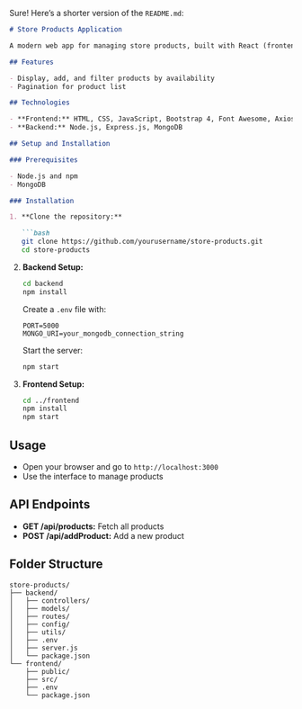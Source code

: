 Sure! Here’s a shorter version of the `README.md`:

```markdown
# Store Products Application

A modern web app for managing store products, built with React (frontend) and Express.js (backend).

## Features

- Display, add, and filter products by availability
- Pagination for product list

## Technologies

- **Frontend:** HTML, CSS, JavaScript, Bootstrap 4, Font Awesome, Axios
- **Backend:** Node.js, Express.js, MongoDB

## Setup and Installation

### Prerequisites

- Node.js and npm
- MongoDB

### Installation

1. **Clone the repository:**

   ```bash
   git clone https://github.com/yourusername/store-products.git
   cd store-products
   ```

2. **Backend Setup:**

   ```bash
   cd backend
   npm install
   ```

   Create a `.env` file with:

   ```plaintext
   PORT=5000
   MONGO_URI=your_mongodb_connection_string
   ```

   Start the server:

   ```bash
   npm start
   ```

3. **Frontend Setup:**

   ```bash
   cd ../frontend
   npm install
   npm start
   ```

## Usage

- Open your browser and go to `http://localhost:3000`
- Use the interface to manage products

## API Endpoints

- **GET /api/products:** Fetch all products
- **POST /api/addProduct:** Add a new product

## Folder Structure

```plaintext
store-products/
├── backend/
│   ├── controllers/
│   ├── models/
│   ├── routes/
│   ├── config/
│   ├── utils/
│   ├── .env
│   ├── server.js
│   └── package.json
└── frontend/
    ├── public/
    ├── src/
    ├── .env
    └── package.json
```

